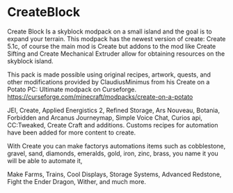 # CreateBlock
Create Block Is a skyblock modpack on a small island and the goal is to expand your terrain. This modpack has the newest version of create: Create 5.1c, of course the main mod is Create but addons to the mod like Create Sifting and Create Mechanical Extruder allow for obtaining resources on the skyblock island.

 

This pack is made possible using original recipes, artwork, quests, and other modifications provided by ClaudiusMinimus from his Create on a Potato PC: Ultimate modpack on Curseforge. https://curseforge.com/minecraft/modpacks/create-on-a-potato

 

JEI, Create, Applied Energistics 2, Refined Storage, Ars Nouveau, Botania, Forbidden and Arcanus Journeymap, Simple Voice Chat, Curios api, CC:Tweaked, Create Craft and additions. Customs recipes for automation have been added for more content to create.

 

With Create you can make factorys automations items such as cobblestone, gravel, sand, diamonds, emeralds, gold, iron, zinc, brass, you name it you will be able to automate it,

Make Farms, Trains, Cool Displays, Storage Systems, Advanced Redstone, Fight the Ender Dragon, Wither, and much more.
